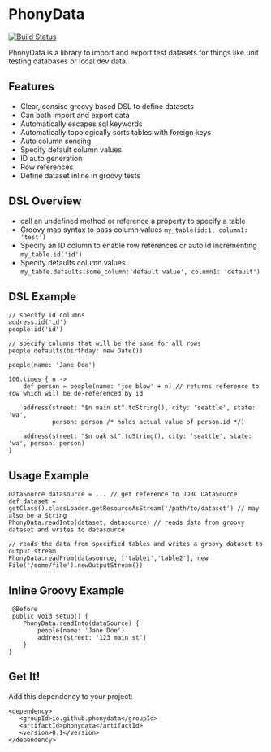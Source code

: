 PhonyData
=========

[![Build Status](https://travis-ci.org/jeffskj/phonydata.svg?branch=master)](https://travis-ci.org/jeffskj/phonydata)

PhonyData is a library to import and export test datasets for things like unit testing databases or local dev data. 

Features
--------

  * Clear, consise groovy based DSL to define datasets
  * Can both import and export data
  * Automatically escapes sql keywords
  * Automatically topologically sorts tables with foreign keys
  * Auto column sensing
  * Specify default column values
  * ID auto generation
  * Row references
  * Define dataset inline in groovy tests 

DSL Overview
------------
  * call an undefined method or reference a property to specify a table
  * Groovy map syntax to pass column values `my_table(id:1, column1: 'test')`
  * Specify an ID column to enable row references or auto id incrementing `my_table.id('id')`
  * Specify defaults column values `my_table.defaults(some_column:'default value', column1: 'default')`

DSL Example
-----------

    // specify id columns
    address.id('id') 
    people.id('id')
    
    // specify columns that will be the same for all rows
    people.defaults(birthday: new Date())
    
    people(name: 'Jane Doe')
    
    100.times { n ->
        def person = people(name: 'joe blow' + n) // returns reference to row which will be de-referenced by id
        
        address(street: "$n main st".toString(), city: 'seattle', state: 'wa', 
                person: person /* holds actual value of person.id */)
                
        address(street: "$n oak st".toString(), city: 'seattle', state: 'wa', person: person)    
    }
    
Usage Example
-------------
    
    DataSource datasource = ... // get reference to JDBC DataSource
    def dataset = getClass().classLoader.getResourceAsStream('/path/to/dataset') // may also be a String
    PhonyData.readInto(dataset, datasource) // reads data from groovy dataset and writes to datasource
    
    // reads the data from specified tables and writes a groovy dataset to output stream
    PhonyData.readFrom(datasource, ['table1','table2'], new File('/some/file').newOutputStream())

   
Inline Groovy Example
---------------------

     @Before
     public void setup() {     
        PhonyData.readInto(dataSource) {
            people(name: 'Jane Doe')
            address(street: '123 main st')
        }
    }

Get It!
-------

Add this dependency to your project:

    <dependency>
       <groupId>io.github.phonydata</groupId>
       <artifactId>phonydata</artifactId>
       <version>0.1</version>
    </dependency>
